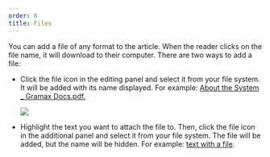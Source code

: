 ```yaml
---
order: 6
title: Files
---
```


You can add a file of any format to the article. When the reader clicks on the file name, it will download to their computer. There are two ways to add a file:

-  Click the file icon in the editing panel and select it from your file system. It will be added with its name displayed. For example: [About the System \_ Gramax Docs.pdf.](<./About the System _ Gramax Docs.pdf>)

   ![](./files-7.png)

-  Highlight the text you want to attach the file to. Then, click the file icon in the additional panel and select it from your file system. The file will be added, but the name will be hidden. For example: [text with a file](<./About the System _ Gramax Docs-2.pdf>).

